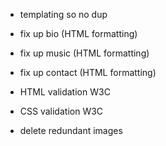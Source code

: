 * templating so no dup

* fix up bio (HTML formatting)

* fix up music (HTML formatting)

* fix up contact (HTML formatting)

* HTML validation W3C

* CSS validation W3C

* delete redundant images

